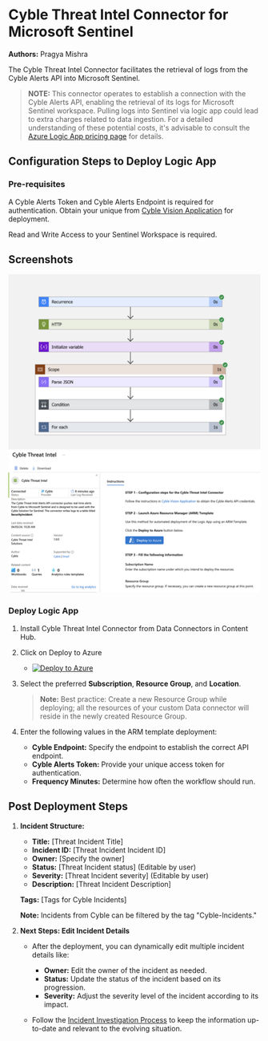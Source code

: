 # Cyble Threat Intel Connector for Microsoft Sentinel

**Authors:** Pragya Mishra

The Cyble Threat Intel Connector facilitates the retrieval of logs from the Cyble Alerts API into Microsoft Sentinel.

> **NOTE:** This connector operates to establish a connection with the Cyble Alerts API, enabling the retrieval of its logs for Microsoft Sentinel workspace. Pulling logs into Sentinel via logic app could lead to extra charges related to data ingestion. For a detailed understanding of these potential costs, it's advisable to consult the [Azure Logic App pricing page](https://azure.microsoft.com/en-in/pricing/details/logic-apps/) for details.

## Configuration Steps to Deploy Logic App

### Pre-requisites

A Cyble Alerts Token and Cyble Alerts Endpoint is required for authentication. Obtain your unique from [Cyble Vision Application](https://cyble.ai) for deployment.

Read and Write Access to your Sentinel Workspace is required.

## Screenshots
![Cyble-Threat-Intel-App](./Images/Cyble-Threat-Intel-Logic-App.png)
![Cyble-Threat-Connector](./Images/Cyble-Threat-Intel-Connector.png)

### Deploy Logic App

1. Install Cyble Threat Intel Connector from Data Connectors in Content Hub.

2. Click on Deploy to Azure
   - [![Deploy to Azure](https://aka.ms/deploytoazurebutton)](https://portal.azure.com/#create/Microsoft.Template/uri/https%3A%2F%2Fcyblethreatintelgroaec9.blob.core.windows.net%2Fcyble%2FcybleThreatIntelLogicApp.json)

3. Select the preferred **Subscription**, **Resource Group**, and **Location**.
   > **Note:** Best practice: Create a new Resource Group while deploying; all the resources of your custom Data connector will reside in the newly created Resource Group.

4. Enter the following values in the ARM template deployment:
    - **Cyble Endpoint:** Specify the endpoint to establish the correct API endpoint.
    - **Cyble Alerts Token:** Provide your unique access token for authentication.
    - **Frequency Minutes:** Determine how often the workflow should run.

## Post Deployment Steps

1. **Incident Structure:**

   - **Title:** [Threat Incident Title]
   - **Incident ID:** [Threat Incident Incident ID]
   - **Owner:** [Specify the owner]
   - **Status:** [Threat Incident status] (Editable by user)
   - **Severity:** [Threat Incident severity] (Editable by user)
   - **Description:** [Threat Incident Description]

   **Tags:** [Tags for Cyble Incidents] 

   **Note:** Incidents from Cyble can be filtered by the tag "Cyble-Incidents."

2. **Next Steps: Edit Incident Details**

   - After the deployment, you can dynamically edit multiple incident details like:
     - **Owner:** Edit the owner of the incident as needed.
     - **Status:** Update the status of the incident based on its progression.
     - **Severity:** Adjust the severity level of the incident according to its impact.

   - Follow the [Incident Investigation Process](https://learn.microsoft.com/en-us/azure/sentinel/investigate-incidents) to keep the information up-to-date and relevant to the evolving situation.
